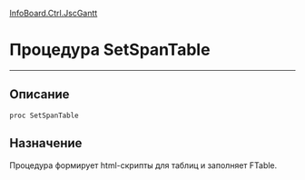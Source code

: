 ﻿---
Link: InfoBoard.Ctrl.JscGantt.@SetSpanTable
---

<!---  Навигация
[Имя проекта](#) :
-->
[InfoBoard.Ctrl.JscGantt](Default)

# Процедура SetSpanTable
---

## Описание

    proc SetSpanTable

<!--
## Аргументы{#Args}

### Аргумент1

Описание аргумента 1
-->

## Назначение

Процедура формирует html-скрипты для таблиц и заполняет FTable.

<!--
## Пример

    SetSpanTable...
-->


